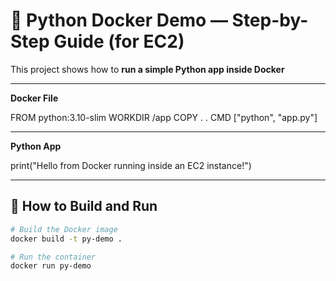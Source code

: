 # 🐳 Python Docker Demo — Step-by-Step Guide (for EC2)

This project shows how to **run a simple Python app inside Docker**

---


**Docker File**

FROM python:3.10-slim
WORKDIR /app
COPY . .
CMD ["python", "app.py"]

---


**Python App**


print("Hello from Docker running inside an EC2 instance!")

---


## 🚀 How to Build and Run

```bash
# Build the Docker image
docker build -t py-demo .

# Run the container
docker run py-demo




